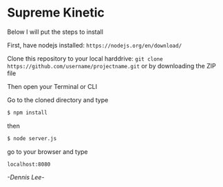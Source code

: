 <h1>Supreme Kinetic</h1>

<p>Below I will put the steps to install</p>

First, have nodejs installed: `https://nodejs.org/en/download/`

Clone this repository to your local harddrive: `git clone https://github.com/username/projectname.git` or by downloading the ZIP file

Then open your Terminal or CLI

Go to the cloned directory and type 

```sh
$ npm install 
```

then 

```sh
$ node server.js
```
go to your browser and type

`localhost:8080`


*-Dennis Lee-*